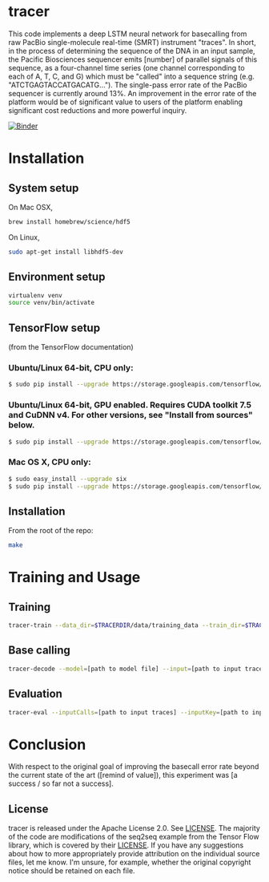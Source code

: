 # tracer

This code implements a deep LSTM neural network for basecalling from raw PacBio single-molecule real-time (SMRT) instrument "traces". In short, in the process of determining the sequence of the DNA in an input sample, the Pacific Biosciences sequencer emits [number] of parallel signals of this sequence, as a four-channel time series (one channel corresponding to each of A, T, C, and G) which must be "called" into a sequence string (e.g. "ATCTGAGTACCATGACATG..."). The single-pass error rate of the PacBio sequencer is currently around 13%. An improvement in the error rate of the platform would be of significant value to users of the platform enabling significant cost reductions and more powerful inquiry.

[![Binder](http://mybinder.org/badge.svg)](http://mybinder.org/repo/cb01/tracer)

# Installation

## System setup

On Mac OSX,

```bash
brew install homebrew/science/hdf5
```

On Linux,

```bash
sudo apt-get install libhdf5-dev
```

## Environment setup

```bash
virtualenv venv
source venv/bin/activate
```

## TensorFlow setup 
(from the TensorFlow documentation)

### Ubuntu/Linux 64-bit, CPU only:
```bash
$ sudo pip install --upgrade https://storage.googleapis.com/tensorflow/linux/cpu/tensorflow-0.8.0rc0-cp27-none-linux_x86_64.whl
```

### Ubuntu/Linux 64-bit, GPU enabled. Requires CUDA toolkit 7.5 and CuDNN v4.  For other versions, see "Install from sources" below.
```bash
$ sudo pip install --upgrade https://storage.googleapis.com/tensorflow/linux/gpu/tensorflow-0.8.0rc0-cp27-none-linux_x86_64.whl
```

### Mac OS X, CPU only:
```bash
$ sudo easy_install --upgrade six
$ sudo pip install --upgrade https://storage.googleapis.com/tensorflow/mac/tensorflow-0.8.0rc0-py2-none-any.whl
```

## Installation

From the root of the repo:

```bash
make
```

# Training and Usage

## Training

```bash
tracer-train --data_dir=$TRACERDIR/data/training_data --train_dir=$TRACERDIR/data/checkpoints
```

## Base calling

```bash
tracer-decode --model=[path to model file] --input=[path to input traces] --output=[path to which to write output]
```

## Evaluation

```bash
tracer-eval --inputCalls=[path to input traces] --inputKey=[path to input traces] --output=[path to which to write output]
```

# Conclusion

With respect to the original goal of improving the basecall error rate beyond the current state of the art ([remind of value]), this experiment was [a success / so far not a success].

## License

tracer is released under the Apache License 2.0. See [LICENSE](https://github.com/cb01/tracer/blob/master/LICENSE). The majority of the code are modifications of the seq2seq example from the Tensor Flow library, which is covered by their [LICENSE](https://github.com/cb01/tracer/blob/master/LICENSE.tflow). If you have any suggestions about how to more appropriately provide attribution on the individual source files, let me know. I'm unsure, for example, whether the original copyright notice should be retained on each file.


